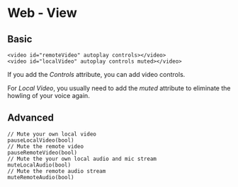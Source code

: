 Web - View
==========

Basic
-----

    <video id="remoteVideo" autoplay controls></video>
    <video id="localVideo" autoplay controls muted></video>

If you add the *Controls* attribute, you can add video controls.

For *Local Video*, you usually need to add the *muted* attribute to
eliminate the howling of your voice again.

Advanced
--------

    // Mute your own local video
    pauseLocalVideo(bool)
    // Mute the remote video
    pauseRemoteVideo(bool)
    // Mute the your own local audio and mic stream
    muteLocalAudio(bool)
    // Mute the remote audio stream
    muteRemoteAudio(bool)
